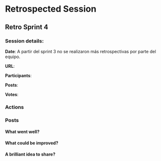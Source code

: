 
# Retrospected Session

## Retro Sprint 4

### Session details:

**Date**:  A partir del sprint 3 no se realizaron más retrospectivas por parte del equipo.

**URL**:  

**Participants**:  

**Posts**: 

**Votes**: 

### Actions

### Posts

  
#### What went well?
 
#### What could be improved?
  
#### A brilliant idea to share?

